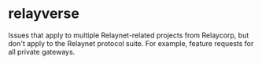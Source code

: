 # relayverse

Issues that apply to multiple Relaynet-related projects from Relaycorp, but don't apply to the Relaynet protocol suite. For example, feature requests for all private gateways.
